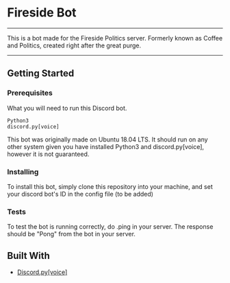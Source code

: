 # Fireside Bot

***
This is a bot made for the Fireside Politics server. Formerly known as Coffee and Politics, created right after the great purge.
***

## Getting Started

### Prerequisites
What you will need to run this Discord bot.

```
Python3
discord.py[voice]
```
This bot was originally made on Ubuntu 18.04 LTS. It should run on any other system given you have installed Python3 and discord.py[voice], however it is not guaranteed.

### Installing
To install this bot, simply clone this repository into your machine, and set your discord bot's ID in the config file (to be added)

### Tests
To test the bot is running correctly, do .ping in your server. The response should be "Pong" from the bot in your server.

## Built With
* [Discord.py[voice]](https://github.com/Rapptz/discord.py)

